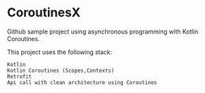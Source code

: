 # CoroutinesX

Github sample project using asynchronous programming with Kotlin Coroutines.

This project uses the following stack:

    Kotlin
    Kotlin Coroutines (Scopes,Contexts)
    Retrofit
    Api call with clean architecture using Coroutines
